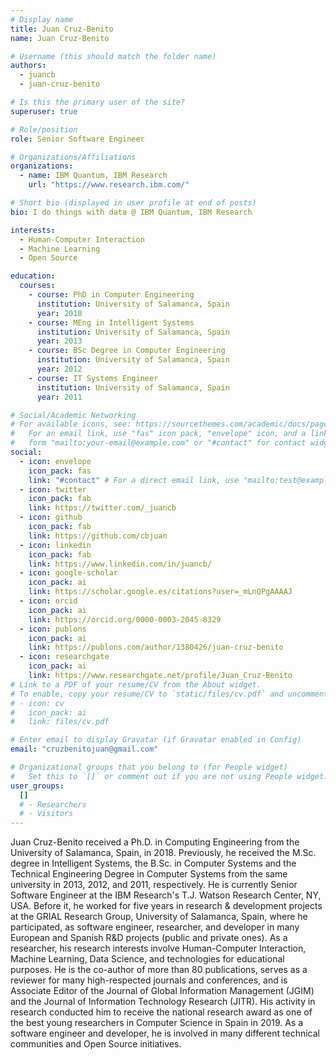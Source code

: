 ```yaml
---
# Display name
title: Juan Cruz-Benito
name: Juan Cruz-Benito

# Username (this should match the folder name)
authors:
  - juancb
  - juan-cruz-benito

# Is this the primary user of the site?
superuser: true

# Role/position
role: Senior Software Engineer

# Organizations/Affiliations
organizations:
  - name: IBM Quantum, IBM Research
    url: "https://www.research.ibm.com/"

# Short bio (displayed in user profile at end of posts)
bio: I do things with data @ IBM Quantum, IBM Research

interests:
  - Human-Computer Interaction
  - Machine Learning
  - Open Source

education:
  courses:
    - course: PhD in Computer Engineering
      institution: University of Salamanca, Spain
      year: 2018
    - course: MEng in Intelligent Systems
      institution: University of Salamanca, Spain
      year: 2013
    - course: BSc Degree in Computer Engineering
      institution: University of Salamanca, Spain
      year: 2012
    - course: IT Systems Engineer
      institution: University of Salamanca, Spain
      year: 2011

# Social/Academic Networking
# For available icons, see: https://sourcethemes.com/academic/docs/page-builder/#icons
#   For an email link, use "fas" icon pack, "envelope" icon, and a link in the
#   form "mailto:your-email@example.com" or "#contact" for contact widget.
social:
  - icon: envelope
    icon_pack: fas
    link: "#contact" # For a direct email link, use "mailto:test@example.org".
  - icon: twitter
    icon_pack: fab
    link: https://twitter.com/_juancb
  - icon: github
    icon_pack: fab
    link: https://github.com/cbjuan
  - icon: linkedin
    icon_pack: fab
    link: https://www.linkedin.com/in/juancb/
  - icon: google-scholar
    icon_pack: ai
    link: https://scholar.google.es/citations?user=_mLnQPgAAAAJ
  - icon: orcid
    icon_pack: ai
    link: https://orcid.org/0000-0003-2045-8329
  - icon: publons
    icon_pack: ai
    link: https://publons.com/author/1380426/juan-cruz-benito
  - icon: researchgate
    icon_pack: ai
    link: https://www.researchgate.net/profile/Juan_Cruz-Benito
# Link to a PDF of your resume/CV from the About widget.
# To enable, copy your resume/CV to `static/files/cv.pdf` and uncomment the lines below.
# - icon: cv
#   icon_pack: ai
#   link: files/cv.pdf

# Enter email to display Gravatar (if Gravatar enabled in Config)
email: "cruzbenitojuan@gmail.com"

# Organizational groups that you belong to (for People widget)
#   Set this to `[]` or comment out if you are not using People widget.
user_groups:
  []
  # - Researchers
  # - Visitors
---
```


Juan Cruz-Benito received a Ph.D. in Computing Engineering from the University of Salamanca, Spain, in 2018. Previously, he received the M.Sc. degree in Intelligent Systems, the B.Sc. in Computer Systems and the Technical Engineering Degree in Computer Systems from the same university in 2013, 2012, and 2011, respectively. He is currently Senior Software Engineer at the IBM Research's T.J. Watson Research Center, NY, USA. Before it, he worked for five years in research & development projects at the GRIAL Research Group, University of Salamanca, Spain, where he participated, as software engineer, researcher, and developer in many European and Spanish R&D projects (public and private ones). As a researcher, his research interests involve Human-Computer Interaction, Machine Learning, Data Science, and technologies for educational purposes. He is the co-author of more than 80 publications, serves as a reviewer for many high-respected journals and conferences, and is Associate Editor of the Journal of Global Information Management (JGIM) and the Journal of Information Technology Research (JITR). His activity in research conducted him to receive the national research award as one of the best young researchers in Computer Science in Spain in 2019. As a software engineer and developer, he is involved in many different technical communities and Open Source initiatives.
